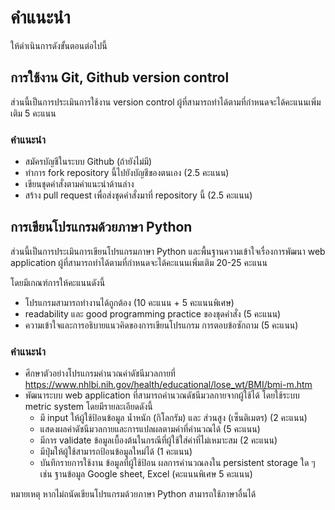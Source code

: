 # คำแนะนำ

ให้ดำเนินการดังขั้นตอนต่อไปนี้

## การใช้งาน Git, Github version control

ส่วนนี้เป็นการประเมินการใช้งาน version control ผู้ที่สามารถทำได้ตามที่กำหนดจะได้คะแนนเพิ่มเติม 5 คะแนน

### คำแนะนำ

* สมัครบัญชีในระบบ Github (ถ้ายังไม่มี)
* ทำการ fork repository นี้ไปยังบัญชีของตนเอง (2.5 คะแนน)
* เขียนชุดคำสั่งตามคำแนะนำด้านล่าง
* สร้าง pull request เพื่อส่งชุดคำสั่งมาที่ repository นี้ (2.5 คะแนน)

## การเขียนโปรแกรมด้วยภาษา Python

ส่วนนี้เป็นการประเมินการเขียนโปรแกรมภาษา Python และพื้นฐานความเข้าใจเรื่องการพัฒนา web application ผู้ที่สามารถทำได้ตามที่กำหนดจะได้คะแนนเพิ่มเติม 20-25 คะแนน

โดยมีเกณฑ์การให้คะแนนดังนี้

* โปรแกรมสามารถทำงานได้ถูกต้อง (10 คะแนน + 5 คะแนนพิเศษ)
* readability และ good programming practice ของชุดคำสั่ง (5 คะแนน)
* ความเข้าใจและการอธิบายแนวคิดของการเขียนโปรแกรม การตอบข้อซักถาม (5 คะแนน)

### คำแนะนำ

* ศึกษาตัวอย่างโปรแกรมคำนวณค่าดัชนีมวลกายที่ https://www.nhlbi.nih.gov/health/educational/lose_wt/BMI/bmi-m.htm
* พัฒนาระบบ web application ที่สามารถคำนวณดัชนีมวลกายจากผู้ใช้ได้ โดยใช้ระบบ metric system โดยมีรายละเอียดดังนี้
  - มี input ให้ผู้ใช้ป้อนข้อมูล น้ำหนัก (กิโลกรัม) และ ส่วนสูง (เซ็นติเมตร) (2 คะแนน)
  - แสดงผลค่าดัชนีมวลกายและการแปลผลตามค่าที่คำนวณได้  (5 คะแนน)
  - มีการ validate ข้อมูลเบื้องต้นในกรณีที่ผู้ใช้ใส่ค่าที่ไม่เหมาะสม  (2 คะแนน)
  - มีปุ่มให้ผู้ใช้สามารถป้อนข้อมูลใหม่ได้ (1 คะแนน)
  - บันทึกรายการใช้งาน ข้อมูลที่ผู้ใช้ป้อน ผลการคำนวณลงใน persistent storage ใด ๆ เช่น ฐานข้อมูล Google sheet, Excel (คะแนนพิเศษ 5 คะแนน)

หมายเหตุ หากไม่ถนัดเขียนโปรแกรมด้วยภาษา Python สามารถใช้ภาษาอื่นได้
